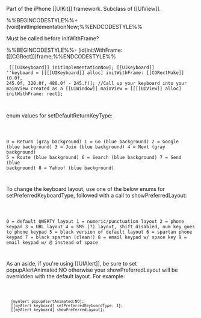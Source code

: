 

Part of the iPhone [[UIKit]] framework. Subclass of [[UIView]].

%%BEGINCODESTYLE%%+ (void)initImplementationNow;%%ENDCODESTYLE%%

Must be called before initWithFrame?

%%BEGINCODESTYLE%%- (id)initWithFrame:([[CGRect]])frame;%%ENDCODESTYLE%%

<code>    [[[UIKeyboard]] initImplementationNow];
  [[UIKeyboard]] ''keyboard = [[[[UIKeyboard]] alloc] initWithFrame: [[CGRectMake]](0.0f, 245.0f,
                                                              320.0f, 480.0f - 245.f)];
//Call up your keyboard into your mainView created as a [[UIWindow]]
mainView = [[[[UIView]] alloc] initWithFrame: rect];

</code>

enum values for setDefaultReturnKeyType:

<code>

0 = Return (gray background)
1 = Go (blue background)
2 = Google (blue background)
3 = Join (blue background)
4 = Next (gray background)
5 = Route (blue background)
6 = Search (blue background)
7 = Send (blue background)
8 = Yahoo! (blue background)

</code>

To change the keyboard layout, use one of the below enums for setPreferredKeyboardType, followed with a call to showPreferredLayout: 

<code>

0 = default QWERTY layout
1 = numeric/punctuation layout
2 = phone keypad
3 = URL layout
4 = SMS (?) layout, shift disabled, num key goes to phone keypad
5 = black version of default layout
6 = spartan phone keypad
7 = black spartan (clean!)
8 = email keypad w/ space key
9 = email keypad w/ @ instead of space

</code>

As an aside, if you're using [[UIAlert]], be sure to set popupAlertAnimated:NO otherwise your showPreferredLayout will be overridden with the default layout. For example:

<code>

      [myAlert popupAlertAnimated:NO];
      [[myAlert keyboard] setPreferredKeyboardType: 1];
      [[myAlert keyboard] showPreferredLayout];

</code>